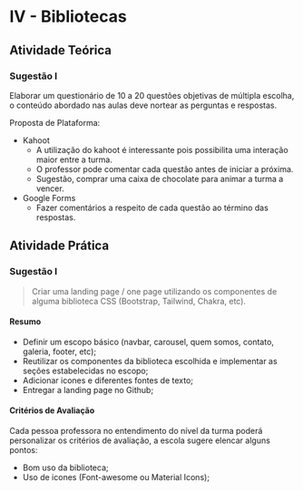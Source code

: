 # IV - Bibliotecas

## Atividade Teórica

### Sugestão I

Elaborar um questionário de 10 a 20 questões objetivas de múltipla escolha, o conteúdo abordado nas aulas deve nortear as perguntas e respostas.

Proposta de Plataforma:
- Kahoot
	- A utilização do kahoot é interessante pois possibilita uma interação maior entre a turma.
	- O professor pode comentar cada questão antes de iniciar a próxima.
	- Sugestão, comprar uma caixa de chocolate para animar a turma a vencer.
- Google Forms
	- Fazer comentários a respeito de cada questão ao término das respostas.


## Atividade Prática 

### Sugestão I

> Criar uma landing page / one page utilizando os componentes de alguma biblioteca CSS (Bootstrap, Tailwind, Chakra, etc).

#### Resumo
- Definir um escopo básico (navbar, carousel, quem somos, contato, galeria, footer, etc);
- Reutilizar os componentes da biblioteca escolhida e implementar as seções estabelecidas no escopo; 
- Adicionar icones e diferentes fontes de texto;
- Entregar a landing page no Github;

#### Critérios de Avaliação
Cada pessoa professora no entendimento do nível da turma poderá personalizar os critérios de avaliação, a escola sugere elencar alguns pontos:
- Bom uso da biblioteca;
- Uso de icones (Font-awesome ou Material Icons);
